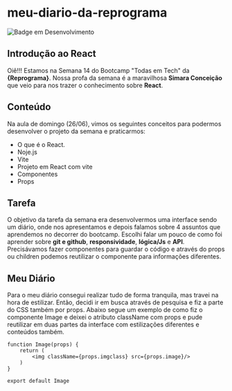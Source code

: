 # meu-diario-da-reprograma
![Badge em Desenvolvimento](https://img.shields.io/static/v1?label=STATUS&message=CONCLUÍDO&color=GREEN&style=for-the-badge)

## Introdução ao React  

Oiê!!! Estamos na Semana 14 do Bootcamp "Todas em Tech" da **{Reprograma}**. Nossa profa da semana é a maravilhosa **Simara Conceição** que veio para nos trazer o
conhecimento sobre **React**.

## Conteúdo
Na aula de domingo (26/06), vimos os seguintes conceitos para podermos desenvolver o projeto da semana e praticarmos:
* O que é o  React.
* Noje.js
* Vite
* Projeto em React com vite
* Componentes 
* Props

## Tarefa
O objetivo da tarefa da semana era desenvolvermos uma interface sendo um diário, onde nos apresentamos e depois falamos sobre 4 assuntos que aprendemos no decorrer do
bootcamp. Escolhi falar um pouco de como foi aprender sobre **git e github**, **responsividade**, **lógica/Js** e **API**. 
Precisávamos fazer componentes para guardar o código e através do props ou children podemos reutilizar o componente para informações diferentes. 

## Meu Diário
Para o meu diário consegui realizar tudo de forma tranquila, mas travei na hora de estilizar. Então, decidi ir em busca através de pesquisa e fiz a parte do CSS
também por props. Abaixo segue um exemplo de como fiz o componente Image e deixei o atributo className com props e pude reutilizar em duas partes da interface com
estilizações diferentes e conteúdos também. 

```
function Image(props) {
    return (
        <img className={props.imgclass} src={props.image}/>
    )
}

export default Image
